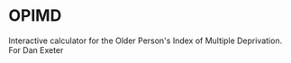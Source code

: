 # OPIMD
Interactive calculator for the Older Person's Index of Multiple Deprivation. For Dan Exeter
